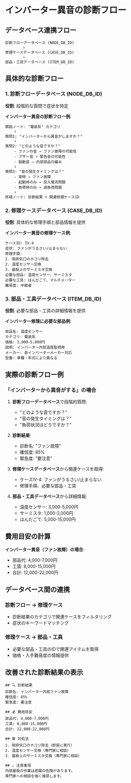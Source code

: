 # インバーター異音の診断フロー

## データベース連携フロー

```
診断フローデータベース (NODE_DB_ID)
        ↓
修理ケースデータベース (CASE_DB_ID)
        ↓
部品・工具データベース (ITEM_DB_ID)
```

## 具体的な診断フロー

### 1. 診断フローデータベース (NODE_DB_ID)
**役割**: 段階的な質問で症状を特定

**インバーター異音の診断フロー例**:
```
開始ノード: "電装系" カテゴリ
    ↓
質問1: "インバーターから異音がしますか？"
    ↓
質問2: "どのような音ですか？"
    - ファンの音 → ファン故障の可能性
    - ブザー音 → 警告音の可能性
    - 振動音 → 内部部品の緩み
    ↓
質問3: "音の発生タイミングは？"
    - 常時 → ファン故障
    - 起動時のみ → 突入電流問題
    - 負荷時のみ → 過負荷問題
    ↓
終端ノード: 診断結果 + 関連修理ケースID
```

### 2. 修理ケースデータベース (CASE_DB_ID)
**役割**: 具体的な修理手順と部品情報を提供

**インバーター異音の修理ケース例**:
```
ケースID: IV-4
症状: ファンがうるさい/止まらない
修理手順: 
1. 吸排気口のホコリ除去
2. 温度センサー交換
3. 基板上のサーミスタ交換
必要な部品: 温度センサー、サーミスタ
必要な工具: はんだごて、マルチメーター
難易度: 中級者
```

### 3. 部品・工具データベース (ITEM_DB_ID)
**役割**: 必要な部品・工具の詳細情報を提供

**インバーター修理に必要な部品例**:
```
部品名: 温度センサー
カテゴリ: 電装系
価格: 3,000-5,000円
説明: インバーター内部温度監視用
メーカー: 各インバーターメーカー対応
型番: 車種・年式により異なる
```

## 実際の診断フロー例

### 「インバーターから異音がする」の場合

1. **診断フローデータベース**で段階的質問:
   - "どのような音ですか？"
   - "音の発生タイミングは？"
   - "負荷状況はどうですか？"

2. **診断結果**:
   - 診断名: "ファン故障"
   - 確信度: 85%
   - 緊急度: "要注意"

3. **修理ケースデータベース**から関連ケースを取得:
   - ケースIV-4: ファンがうるさい/止まらない
   - 修理手順、必要な部品・工具

4. **部品・工具データベース**から詳細情報:
   - 温度センサー: 3,000-5,000円
   - サーミスタ: 1,000-2,000円
   - はんだごて: 5,000-15,000円

## 費用目安の計算

**インバーター異音（ファン故障）の場合**:
- 部品代: 4,000-7,000円
- 工賃: 8,000-15,000円
- 合計: 12,000-22,000円

## データベース間の連携

### 診断フロー → 修理ケース
- 診断結果のカテゴリで関連ケースをフィルタリング
- 症状のキーワードマッチング

### 修理ケース → 部品・工具
- 必要な部品・工具のIDで関連アイテムを取得
- 価格・入手難易度の情報提供

## 改善された診断結果の表示

```
## 🔍 診断結果
診断名: インバーター内部ファン故障
確信度: 85%
緊急度: 要注意

## 💰 費用目安
部品代: 4,000-7,000円
工賃: 8,000-15,000円
合計: 12,000-22,000円

## 🛠️ 対処法
1. 吸排気口のホコリ除去（即座に実行）
2. 温度センサー交換（専門家に相談）
3. 基板上のサーミスタ交換（専門家に相談）

## ⚠️ 注意事項
内部基板の作業は感電の危険があります。
専門家への相談を強く推奨します。
```
